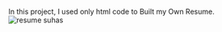In this project, I used only html code to Built my Own Resume.
![resume suhas](https://github.com/Suhasmchere/Html-project/assets/90245824/c85eae7b-3804-440e-855a-c32b97842d67)
